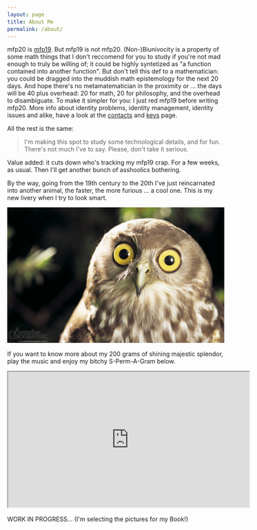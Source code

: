 ```yaml
---
layout: page
title: About Me
permalink: /about/
---
```


mfp20 is [mfp19](https://mfp19.github.io/). But mfp19 is not mfp20. (Non-)Biunivocity is a property of some math things that
I don't reccomend for you to study if you're not mad enough to truly be willing of; it could be highly syntetized as 
"a function contained into another function".
But don't tell this def to a mathematician: you could be dragged into the muddish math epistemology for the next 20 days. And hope there's no
metamatematician in the proximity or ... the days will be 40 plus overhead: 20 for math, 20 for philosophy, and the overhead to disambiguate.
To make it simpler for you: I just red mfp19 before writing mfp20. More info about identity problems, identity management, identity issues
and alike, have a look at the [contacts](contact/) and [keys](keys/) page.

All the rest is the same:

> I'm making this spot to study some technological details, and for fun. 
> There's not much I've to say. Please, don't take it serious.

Value added: it cuts down who's tracking my mfp19 crap. For a few weeks, as usual. Then I'll get another bunch of asshoolics bothering.

By the way, going from the 19th century to the 20th I've just reincarnated into another animal, the faster, the more furious ... a cool one. 
This is my new livery when I try to look smart.

<img src="/resources/mfp20.jpg">

If you want to know more about my 200 grams of shining majestic splendor, play the music and enjoy my bitchy S-Perm-A-Gram below.

<iframe width="560" height="315" src="https://www.youtube.com/embed/Hphwfq1wLJs">Rod Stewart - Da Ya Think I'm Sexy?</iframe>

WORK IN PROGRESS... (I'm selecting the pictures for my Book!)

